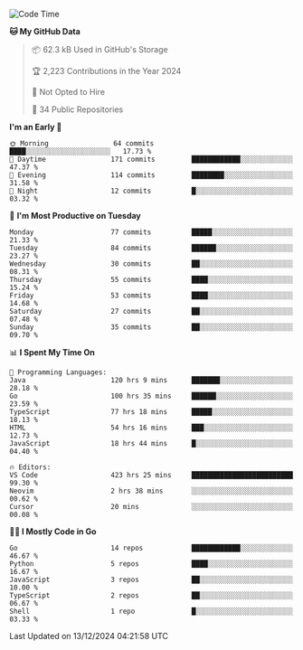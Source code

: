 <!--START_SECTION:thansetan-waka-->
![Code Time](http://img.shields.io/badge/Code%20Time-428%20hrs%2031%20mins-blue)

**🐱 My GitHub Data** 

> 📦 62.3 kB Used in GitHub's Storage 
 > 
> 🏆 2,223 Contributions in the Year 2024
 > 
> 🚫 Not Opted to Hire
 > 
> 📜 34 Public Repositories 
 > 

**I'm an Early 🐤** 

```text
🌞 Morning                64 commits          ████░░░░░░░░░░░░░░░░░░░░░   17.73 % 
🌆 Daytime                171 commits         ████████████░░░░░░░░░░░░░   47.37 % 
🌃 Evening                114 commits         ████████░░░░░░░░░░░░░░░░░   31.58 % 
🌙 Night                  12 commits          █░░░░░░░░░░░░░░░░░░░░░░░░   03.32 % 
```

📅 **I'm Most Productive on Tuesday** 

```text
Monday                   77 commits          █████░░░░░░░░░░░░░░░░░░░░   21.33 % 
Tuesday                  84 commits          ██████░░░░░░░░░░░░░░░░░░░   23.27 % 
Wednesday                30 commits          ██░░░░░░░░░░░░░░░░░░░░░░░   08.31 % 
Thursday                 55 commits          ████░░░░░░░░░░░░░░░░░░░░░   15.24 % 
Friday                   53 commits          ████░░░░░░░░░░░░░░░░░░░░░   14.68 % 
Saturday                 27 commits          ██░░░░░░░░░░░░░░░░░░░░░░░   07.48 % 
Sunday                   35 commits          ██░░░░░░░░░░░░░░░░░░░░░░░   09.70 % 
```

📊 **I Spent My Time On** 

```text
💬 Programming Languages: 
Java                     120 hrs 9 mins      ███████░░░░░░░░░░░░░░░░░░   28.18 % 
Go                       100 hrs 35 mins     ██████░░░░░░░░░░░░░░░░░░░   23.59 % 
TypeScript               77 hrs 18 mins      █████░░░░░░░░░░░░░░░░░░░░   18.13 % 
HTML                     54 hrs 16 mins      ███░░░░░░░░░░░░░░░░░░░░░░   12.73 % 
JavaScript               18 hrs 44 mins      █░░░░░░░░░░░░░░░░░░░░░░░░   04.40 % 

🔥 Editors: 
VS Code                  423 hrs 25 mins     █████████████████████████   99.30 % 
Neovim                   2 hrs 38 mins       ░░░░░░░░░░░░░░░░░░░░░░░░░   00.62 % 
Cursor                   20 mins             ░░░░░░░░░░░░░░░░░░░░░░░░░   00.08 % 
```

**🧑‍💻 I Mostly Code in Go** 

```text
Go                       14 repos            ████████████░░░░░░░░░░░░░   46.67 % 
Python                   5 repos             ████░░░░░░░░░░░░░░░░░░░░░   16.67 % 
JavaScript               3 repos             ██░░░░░░░░░░░░░░░░░░░░░░░   10.00 % 
TypeScript               2 repos             ██░░░░░░░░░░░░░░░░░░░░░░░   06.67 % 
Shell                    1 repo              █░░░░░░░░░░░░░░░░░░░░░░░░   03.33 % 
```

Last Updated on 13/12/2024 04:21:58 UTC
<!--END_SECTION:thansetan-waka-->